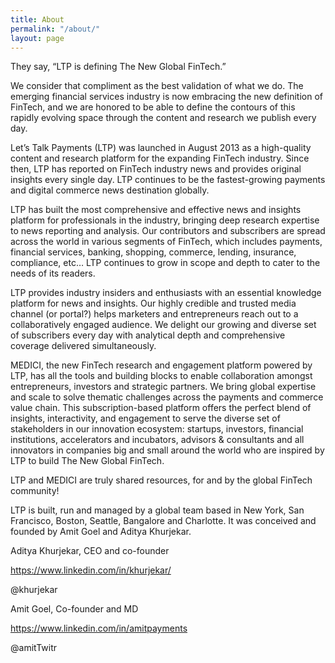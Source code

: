 ```yaml
---
title: About
permalink: "/about/"
layout: page
---
```


They say, “LTP is defining The New Global FinTech.”

We consider that compliment as the best validation of what we do. The emerging financial services industry is now embracing the new definition of FinTech, and we are honored to be able to define the contours of this rapidly evolving space through the content and research we publish every day.

Let’s Talk Payments (LTP) was launched in August 2013 as a high-quality content and research platform for the expanding FinTech industry. Since then, LTP has reported on FinTech industry news and provides original insights every single day. LTP continues to be the fastest-growing payments and digital commerce news destination globally.

LTP has built the most comprehensive and effective news and insights platform for professionals in the industry, bringing deep research expertise to news reporting and analysis. Our contributors and subscribers are spread across the world in various segments of FinTech, which includes payments, financial services, banking, shopping, commerce, lending, insurance, compliance, etc… LTP continues to grow in scope and depth to cater to the needs of its readers.

LTP provides industry insiders and enthusiasts with an essential knowledge platform for news and insights. Our highly credible and trusted media channel (or portal?) helps marketers and entrepreneurs reach out to a collaboratively engaged audience. We delight our growing and diverse set of subscribers every day with analytical depth and comprehensive coverage delivered simultaneously.

MEDICI, the new FinTech research and engagement platform powered by LTP, has all the tools and building blocks to enable collaboration amongst entrepreneurs, investors and strategic partners. We bring global expertise and scale to solve thematic challenges across the payments and commerce value chain. This subscription-based platform offers the perfect blend of insights, interactivity, and engagement to serve the diverse set of stakeholders in our innovation ecosystem: startups, investors, financial institutions, accelerators and incubators, advisors & consultants and all innovators in companies big and small around the world who are inspired by LTP to build The New Global FinTech.

LTP and MEDICI are truly shared resources, for and by the global FinTech community!

LTP is built, run and managed by a global team based in New York, San Francisco, Boston, Seattle, Bangalore and Charlotte. It was conceived and founded by Amit Goel and Aditya Khurjekar.

Aditya Khurjekar, CEO and co-founder

https://www.linkedin.com/in/khurjekar/

@khurjekar

 

Amit Goel, Co-founder and MD

https://www.linkedin.com/in/amitpayments

@amitTwitr


